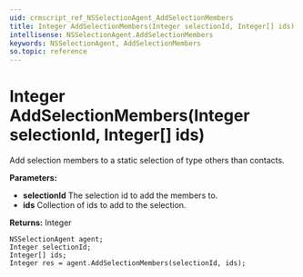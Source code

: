 ```yaml
---
uid: crmscript_ref_NSSelectionAgent_AddSelectionMembers
title: Integer AddSelectionMembers(Integer selectionId, Integer[] ids)
intellisense: NSSelectionAgent.AddSelectionMembers
keywords: NSSelectionAgent, AddSelectionMembers
so.topic: reference
---
```


# Integer AddSelectionMembers(Integer selectionId, Integer[] ids)

Add selection members to a static selection of type others than contacts.

**Parameters:**
 - **selectionId** The selection id to add the members to.
 - **ids** Collection of ids to add to the selection.

**Returns:** Integer

```crmscript
NSSelectionAgent agent;
Integer selectionId;
Integer[] ids;
Integer res = agent.AddSelectionMembers(selectionId, ids);
```

